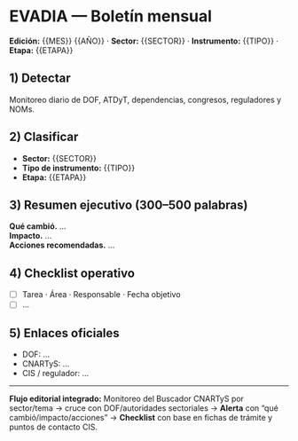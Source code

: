 # EVADIA — Boletín mensual

**Edición:** {{MES}} {{AÑO}} · **Sector:** {{SECTOR}} · **Instrumento:** {{TIPO}} · **Etapa:** {{ETAPA}}

## 1) Detectar
Monitoreo diario de DOF, ATDyT, dependencias, congresos, reguladores y NOMs.

## 2) Clasificar
- **Sector:** {{SECTOR}}
- **Tipo de instrumento:** {{TIPO}}
- **Etapa:** {{ETAPA}}

## 3) Resumen ejecutivo (300–500 palabras)
**Qué cambió.** …  
**Impacto.** …  
**Acciones recomendadas.** …

## 4) Checklist operativo
- [ ] Tarea · Área · Responsable · Fecha objetivo
- [ ] …

## 5) Enlaces oficiales
- DOF: …
- CNARTyS: …
- CIS / regulador: …

---
**Flujo editorial integrado:** Monitoreo del Buscador CNARTyS por sector/tema → cruce con DOF/autoridades sectoriales → **Alerta** con “qué cambió/impacto/acciones” → **Checklist** con base en fichas de trámite y puntos de contacto CIS.
